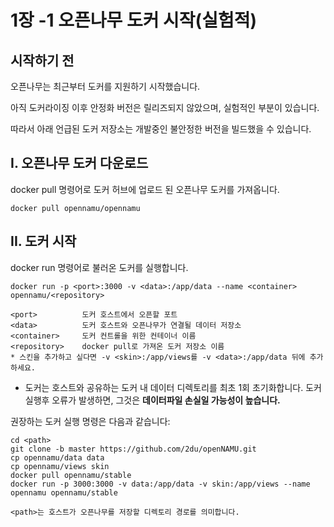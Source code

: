 1장 -1 오픈나무 도커 시작(실험적)
====

## 시작하기 전
오픈나무는 최근부터 도커를 지원하기 시작했습니다.

아직 도커라이징 이후 안정화 버전은 릴리즈되지 않았으며, 실험적인 부분이 있습니다.

따라서 아래 언급된 도커 저장소는 개발중인 불안정한 버전을 빌드했을 수 있습니다.

## I. 오픈나무 도커 다운로드
docker pull 명령어로 도커 허브에 업로드 된 오픈나무 도커를 가져옵니다.

```
docker pull opennamu/opennamu
```

## II. 도커 시작
docker run 명령어로 불러온 도커를 실행합니다.

```
docker run -p <port>:3000 -v <data>:/app/data --name <container> opennamu/<repository>

<port>          도커 호스트에서 오픈할 포트
<data>          도커 호스트와 오픈나무가 연결될 데이터 저장소
<container>     도커 컨트롤을 위한 컨테이너 이름
<repository>    docker pull로 가져온 도커 저장소 이름
* 스킨을 추가하고 싶다면 -v <skin>:/app/views를 -v <data>:/app/data 뒤에 추가하세요.
```

 * 도커는 호스트와 공유하는 도커 내 데이터 디렉토리를 최초 1회 초기화합니다. 도커 실행후 오류가 발생하면, 그것은 **데이터파일 손실일 가능성이 높습니다.**

권장하는 도커 실행 명령은 다음과 같습니다:
```
cd <path>
git clone -b master https://github.com/2du/openNAMU.git
cp opennamu/data data
cp opennamu/views skin
docker pull opennamu/stable
docker run -p 3000:3000 -v data:/app/data -v skin:/app/views --name opennamu opennamu/stable

<path>는 호스트가 오픈나무를 저장할 디렉토리 경로를 의미합니다.
```
